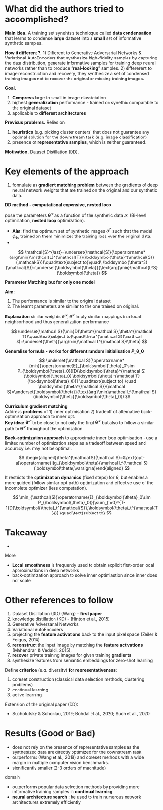 # What did the authors tried to accomplished?

**Main idea.** A training set synehtsis  technioque called **data condensation** that learns to condense **large** dataset into a **small** set of informative synthetic samples.

**How it different ?**. 1) Different to Generative Adversarial Networks & Variational AutoEncoders that synthesize high-fidelity samples by capturing the data distribution, generate informative samples for training deep neural networks rather than to produce “**real-looking**” samples. 2) differerent to image reconstruction and recovery, they synthesize a set of condensed training images not to recover the original or missing training images.

**Goal.**
1. **Compress** large to small in image classiciation
2. highest **generalization** performance - trained on synethic comparable to the original dataset 
3. applicable to **different architectures**

**Previous problems.** Relies on 
1. **heuristics** (e.g. picking cluster centers) that does not guarantee any optimal solution for the downstream task (e.g. image classification)
2. presence of **representative samples**, which is neither guaranteed.

**Motivation.** Dataset Distillation (DD).

# Key elements of the approach

1. formulate as **gradient matching problem** between the gradients of deep neural network weights that are trained on the original and our synthetic data.

**DD method - computational expensive, nested loop**

pose the parameters $\boldsymbol{\theta}^{\mathcal{S}}$ as a function of the synthetic data $\mathcal{S}$. (Bi-level optimisation, **nested loop** optimization).     

- **Aim**: find the optimum set of synthetic images $\mathcal{S}^{\ast}$ such that the model $\phi_{\boldsymbol{\theta}s}$ trained on them minimizes the training loss over the original data.
- 
$$
\mathcal{S}^{\ast}=\underset{\mathcal{S}}{\operatorname*{arg}\min}\mathcal{L}^{\mathcal{T}}(\boldsymbol{\theta}^{\mathcal{S}}(\mathcal{S}))\quad\text{subject to}\quad\ \boldsymbol{\theta^S}(\mathcal{S})=\underset{\boldsymbol{\theta}}{\text{arg}\min}\mathcal{L^S}(\boldsymbol{\theta})
$$

**Parameter Matching but for only one model**

**Aim**: 
1. The performance is similar to the original dataset
2. The learnt parameters are similar to the one trained on original.

**Explanation** similar weights $\theta^{\mathcal S},\theta^{\mathcal T}$ imply similar mappings in a local neighborhood and thus generalization performance

$$
\underset{\mathcal S}{\min}D(\theta^{\mathcal S},\theta^{\mathcal T})\quad\text{subject to}\quad\theta^{\mathcal S}(\mathcal S)=\underset{\theta}{\arg\min}\mathcal L^{\mathcal S}(\theta)
$$

**Generalise formula - works for different random initialisation $P\_{\boldsymbol{\theta}\_{0}}$**


$$
\underset{\mathcal S}{\operatorname*{min}}\operatorname{E}_{\boldsymbol{\theta}_0\sim P_{\boldsymbol{\theta}_0}}[D(\boldsymbol{\theta}^{\mathcal S}(\boldsymbol{\theta}_0),\boldsymbol{\theta}^{\mathcal T}(\boldsymbol{\theta}_0))] \quad\text{subject to} \quad \boldsymbol{\theta^{\mathcal S}}(\mathcal S)=\underset{\boldsymbol{\theta}}{\text{arg}\min}\mathcal L^{\mathcal S}(\boldsymbol{\theta}(\boldsymbol{\theta}_0))
$$

**Curriculum gradient matching**  
Address **problems** of 1) inner optimisation 2) tradeoff of alternative back-optimization approach to inner opt.  
**Key idea:** $\boldsymbol{\theta}^{\mathcal{S}}$ to be close to not only the final $\boldsymbol{\theta}^{\mathcal{T}}$ but also to follow a similar path to $\boldsymbol{\theta}^{\mathcal{T}}$ throughout the optimization

**Back-optimization approach** to approximate inner loop optimisation - use a limited number of optimization steps as a tradeoff between speed and accuracy i.e. may not be optimal.

$$
\begin{aligned}\theta^{\mathcal S}(\mathcal S)=&\text{opt-a}\operatorname{l}g_{\boldsymbol\theta}(\mathcal L^{\mathcal S}(\boldsymbol\theta),\varsigma)\end{aligned}
$$

It restricts the **optimization dynamics** (fixed steps) for $\theta$, but enables a more guided (follow similar opt path) optimization and effective use of the incomplete optimizer (less computation).

$$
\min_{\mathcal{S}}\operatorname{E}_{\boldsymbol{\theta}_0\sim P_{\boldsymbol{\theta}_0}}[\sum_{t=0}^{T-1}D(\boldsymbol{\theta}_t^{\mathcal{S}},\boldsymbol{\theta}_t^{\mathcal{T}})] \quad
\text{subject to}
$$


# Takeaway

- 

More
- **Local smoothness** is frequently used to obtain explicit first-order local approximations in deep networks
- back-optimization approach to solve inner optimiastion since inner does not scale

# Other references to follow

1. Dataset Distillation (DD) (Wang) - **first paper**
2. knowledge distillation (KD) - (Hinton et al., 2015)
3. Generative Adversarial Networks
4. Variational AutoEncoders
5. projecting the **feature activations** back to the input pixel space (Zeiler & Fergus, 2014)
6. **reconstruct** the input image by matching the **feature activations** (Mahendran & Vedaldi, 2015),
7. **recover** private training images for given training **gradients**
8. synthesize features from semantic embeddings for zero-shot learning
   

Define **criterion** (e.g. diversity) **for representativeness**:
1. coreset construction (classical data selection methods, clustering problems)
2. continual learning
3. active learning

Extension of the original paper (DD):
- Sucholutsky & Schonlau, 2019; Bohdal et al., 2020; Such et al., 2020

# Results (Good or Bad)

- does not rely on the presence of representative samples as the synthesized data are directly optimized for the downstream task
- outperforms (Wang et al., 2018) and coreset methods with a wide margin in multiple computer vision benchmarks.  
- significantly smaller (2-3 orders of magnitude)
 
domain

- outperforms popular data selection methods by providing more informative training samples in **continual learning**
- **neural architecture search** : be used to train numerous network architectures extremely efficiently